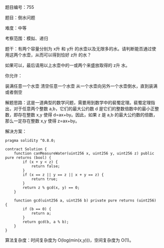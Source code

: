 题目编号：755

题目：倒水问题

难度：中等

考察范围：模拟、递归

题干：有两个容量分别为 x升 和 y升 的水壶以及无限多的水。请判断能否通过使用这两个水壶，从而可以得到恰好 z升 的水？

如果可以，最后请用以上水壶中的一或两个来盛放取得的 z升 水。

你允许：

装满任意一个水壶
清空任意一个水壶
从一个水壶向另外一个水壶倒水，直到装满或者倒空

解题思路：这是一道典型的数学问题，需要用到数学中的裴蜀定理。裴蜀定理指出，对于任意两个整数 a,b，它们的最大公约数 d 是它们的整数倍数中的最小正整数，即存在整数 x,y 使得 d=ax+by。因此，如果 z 是 a,b 的最大公约数的倍数，那么一定存在整数 x,y 使得 z=ax+by。

解决方案：

```solidity
pragma solidity ^0.8.0;

contract Solution {
    function canMeasureWater(uint256 x, uint256 y, uint256 z) public pure returns (bool) {
        if (x + y < z) {
            return false;
        }
        if (x == z || y == z || x + y == z) {
            return true;
        }
        return z % gcd(x, y) == 0;
    }

    function gcd(uint256 a, uint256 b) private pure returns (uint256) {
        if (b == 0) {
            return a;
        }
        return gcd(b, a % b);
    }
}
```

算法复杂度：时间复杂度为 O(log(min(x,y)))，空间复杂度为 O(1)。